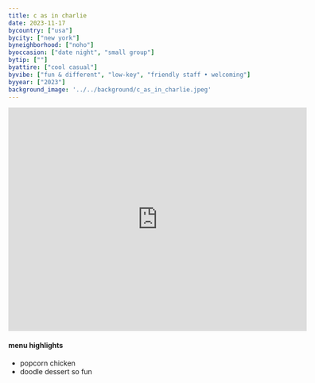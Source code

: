 ```yaml
---
title: c as in charlie
date: 2023-11-17
bycountry: ["usa"]
bycity: ["new york"]
byneighborhood: ["noho"]
byoccasion: ["date night", "small group"]
bytip: [""]
byattire: ["cool casual"]
byvibe: ["fun & different", "low-key", "friendly staff • welcoming"]
byyear: ["2023"]
background_image: '../../background/c_as_in_charlie.jpeg'
---
```


<iframe src="https://www.google.com/maps/embed?pb=!1m18!1m12!1m3!1d3023.659854421049!2d-73.99527672335716!3d40.725503871391616!2m3!1f0!2f0!3f0!3m2!1i1024!2i768!4f13.1!3m3!1m2!1s0x89c259bd1ecce6c7%3A0x515677b1cbbf7877!2sC%20as%20in%20Charlie!5e0!3m2!1sen!2sus!4v1704217113634!5m2!1sen!2sus" width="600" height="450" style="border:0;" allowfullscreen="" loading="lazy" referrerpolicy="no-referrer-when-downgrade"></iframe>

#### menu highlights
* popcorn chicken
* doodle dessert so fun
